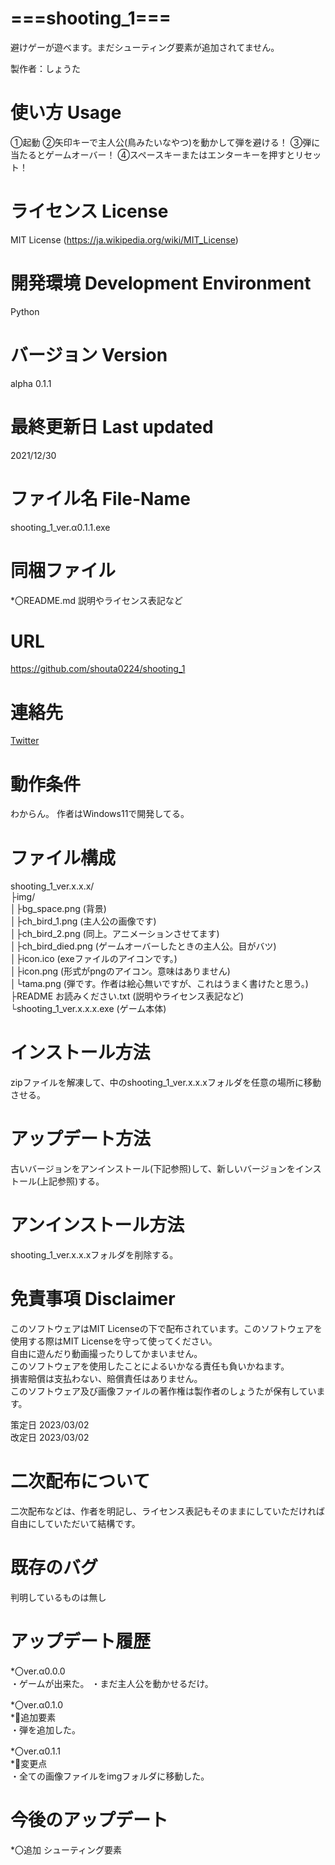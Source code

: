 # ===shooting_1===
避けゲーが遊べます。まだシューティング要素が追加されてません。

製作者：しょうた

# 使い方 Usage
①起動
②矢印キーで主人公(鳥みたいなやつ)を動かして弾を避ける！
③弾に当たるとゲームオーバー！
④スペースキーまたはエンターキーを押すとリセット！

# ライセンス License
MIT License (https://ja.wikipedia.org/wiki/MIT_License)

# 開発環境 Development Environment
Python

# バージョン Version
alpha 0.1.1

# 最終更新日 Last updated
2021/12/30

# ファイル名 File-Name
shooting_1_ver.α0.1.1.exe

# 同梱ファイル
*〇README.md
説明やライセンス表記など

# URL
https://github.com/shouta0224/shooting_1

# 連絡先
[Twitter](https://twitter.com/shoutarou0224)

# 動作条件
わからん。
作者はWindows11で開発してる。

# ファイル構成
shooting_1_ver.x.x.x/<br>
 ├img/<br>
 │├bg_space.png (背景)<br>
 │├ch_bird_1.png (主人公の画像です)<br>
 │├ch_bird_2.png (同上。アニメーションさせてます)<br>
 │├ch_bird_died.png (ゲームオーバーしたときの主人公。目がバツ)<br>
 │├icon.ico (exeファイルのアイコンです。)<br>
 │├icon.png (形式がpngのアイコン。意味はありません)<br>
 │└tama.png (弾です。作者は絵心無いですが、これはうまく書けたと思う。)<br>
 ├README お読みください.txt (説明やライセンス表記など)<br>
 └shooting_1_ver.x.x.x.exe (ゲーム本体)<br>

# インストール方法
zipファイルを解凍して、中のshooting_1_ver.x.x.xフォルダを任意の場所に移動させる。

# アップデート方法
古いバージョンをアンインストール(下記参照)して、新しいバージョンをインストール(上記参照)する。

# アンインストール方法
shooting_1_ver.x.x.xフォルダを削除する。

# 免責事項 Disclaimer
このソフトウェアはMIT Licenseの下で配布されています。このソフトウェアを使用する際はMIT Licenseを守って使ってください。<br>
自由に遊んだり動画撮ったりしてかまいません。<br>
このソフトウェアを使用したことによるいかなる責任も負いかねます。<br>
損害賠償は支払わない、賠償責任はありません。<br>
このソフトウェア及び画像ファイルの著作権は製作者のしょうたが保有しています。<br>

策定日 2023/03/02<br>
改定日 2023/03/02

# 二次配布について
二次配布などは、作者を明記し、ライセンス表記もそのままにしていただければ自由にしていただいて結構です。

# 既存のバグ
判明しているものは無し

# アップデート履歴
*〇ver.α0.0.0<br>
・ゲームが出来た。
・まだ主人公を動かせるだけ。

*〇ver.α0.1.0<br>
*🔳追加要素<br>
・弾を追加した。

*〇ver.α0.1.1<br>
*🔳変更点<br>
・全ての画像ファイルをimgフォルダに移動した。

# 今後のアップデート
*〇追加
シューティング要素
